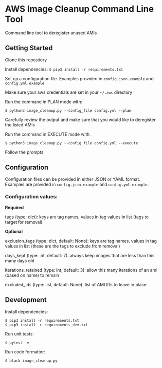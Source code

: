 # AWS Image Cleanup Command Line Tool

Command line tool to deregister unused AMIs

## Getting Started

Clone this repository

Install dependencies: `$ pip3 install -r requirements.txt`

Set up a configuration file. Examples provided in `config.json.example` and `config.yml.example`

Make sure your aws credentials are set in your `~/.aws` directory

Run the command in PLAN mode with:

`$ python3 image_cleanup.py --config_file config.yml --plan`

Carefully review the output and make sure that you would like to deregister the listed AMIs

Run the command in EXECUTE mode with:

`$ python3 image_cleanup.py --config_file config.yml --execute`

Follow the prompts

## Configuration

Configuration files can be provided in either JSON or YAML format.
Examples are provided in `config.json.example` and `config.yml.example`.

### Configuration values:

**Required**

tags (type: dict): keys are tag names, values in tag values in list (tags to target for removal)

**Optional**

exclusion_tags (type: dict, default: None): keys are tag names, values in tag values in list (these are the tags to exclude from removal)

days_kept (type: int, default: 7): always keep images that are less than this many days old

iterations_retained (type: int, default: 3): allow this many iterations of an ami (based on name) to remain

excluded_ids (type: list, default: None): list of AMI IDs to leave in place

## Development

Install dependencies:

```
$ pip3 install -r requirements.txt
$ pip3 install -r requirements_dev.txt
```

Run unit tests:

`$ pytest -v`

Run code formatter:

```
$ black image_cleanup.py 
```
